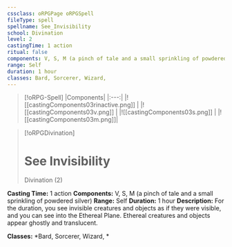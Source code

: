 ```yaml
---
cssclass: oRPGPage oRPGSpell
fileType: spell
spellname: See_Invisibility
school: Divination
level: 2
castingTime: 1 action
ritual: false
components: V, S, M (a pinch of tale and a small sprinkling of powdered silver)
range: Self
duration: 1 hour
classes: Bard, Sorcerer, Wizard,
---
```

> [!oRPG-Spell]
> |Components|
> |:---:|
> |![[castingComponents03rinactive.png]] |
> |![[castingComponents03v.png]] |
> |![[castingComponents03s.png]] |
> |![[castingComponents03m.png]]|

> [!oRPGDivination]
>#  See Invisibility
> Divination  (2)

**Casting Time:** 1 action
**Components:** V, S, M (a pinch of tale and a small sprinkling of powdered silver)
**Range:** Self
**Duration:**  1 hour
**Description:**
For the duration, you see invisible creatures and objects as if they were visible, and you can see into the Ethereal Plane. Ethereal creatures and objects appear ghostly and translucent.



**Classes:**  *Bard, Sorcerer, Wizard, *


